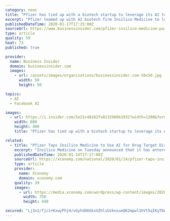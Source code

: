 ```yaml
---
category: news
title: "Pfizer has tied up with a biotech startup to leverage its AI tools to identify drug targets"
excerpt: "Pfizer teamed up with AI biotech firm Insilico Medicine to leverage Insilico's technology to identify drug targets for a variety of diseases"
publishedDateTime: 2020-01-17T17:25:00Z
sourceUrl: https://www.businessinsider.com/pfizer-insilico-medicine-partner-to-identify-drug-targets-2020-1
type: article
quality: 59
heat: 73
published: true

provider:
  name: Business Insider
  domain: businessinsider.com
  images:
    - url: /assets/images/organizations/businessinsider.com-50x50.jpg
      width: 50
      height: 50

topics:
  - AI
  - Facebook AI

images:
  - url: https://i.insider.com/5e21c48162fa8132960b1932?width=1200&format=jpeg
    width: 800
    height: 400
    title: "Pfizer has tied up with a biotech startup to leverage its AI tools to identify drug targets"

related:
  - title: "Pfizer Taps Insilico Medicine to Use AI for Drug Target Discovery"
    excerpt: "Insilico Medicine on Tuesday announced that it has entered a research collaboration with Pfizer, which Insilico CEO Alex Zhavoronkov says has “one of the most advanced AI teams internally both in target identification ... Pfizer, not new to applying such advanced analytics, also has worked with IBM Watson and Concerto HealthAI."
    publishedDateTime: 2020-01-14T17:17:00Z
    sourceUrl: https://xconomy.com/national/2020/01/14/pfizer-taps-insilico-medicine-to-use-ai-for-drug-target-discovery/
    type: article
    provider:
      name: Xconomy
      domain: xconomy.com
    quality: 39
    images:
      - url: https://media.xconomy.com/wordpress/wp-content/images/2020/01/14120922/iStock-648272290.jpg
        width: 750
        height: 448

secured: "Lj3x2/fjc1+KxwyPhjH/vGyhdO6GkxUZhlsUzknsueQK2mpwl1hVt5qIKyTbWLgok8IkwbdXnq08XyEOXQlIT0gFAK0yf7aq+22hftT4vrD93kOuZJa64753UoOMwsD6JrOoT69nXxLOZo8ZYUW+SP0b5d5vT4mLwIraDPaotEJG5WlkTrD85fUvXr964VjW6xnp/RxFkjs7JO7E92J8ywjqM6vB5Eoef94N41exC7xZFaWFhCasSZkHg+DqdMZM5Em3Kv7rQP7L2KnsU5h/uhwnR11t3qglw+mI6tZOMMwufM0koB47Tr8RBRREIRkzIMmz5LgjZRKBhf/az9cWeVsihy9b+9m5W+N9kQSFqYA/9kwCCuUimCPOzpvcTxLPyMAwStwVWreNUbNxs85Y4PbquaJOqWIM4OuiIH4X9uNVX1j0Vb0wfGHEPpJWk0aHfU9j8XJW1fbJom+YLXbAKw==;IA8Fp6Fw3k6FQm/+WePceQ=="
---
```


